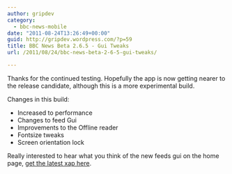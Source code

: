 ```yaml
---
author: gripdev
category:
  - bbc-news-mobile
date: "2011-08-24T13:26:49+00:00"
guid: http://gripdev.wordpress.com/?p=59
title: BBC News Beta 2.6.5 - Gui Tweaks
url: /2011/08/24/bbc-news-beta-2-6-5-gui-tweaks/

---
```

Thanks for the continued testing. Hopefully the app is now getting nearer to the release candidate, although this is a more experimental build.

Changes in this build:

- Increased to performance
- Changes to feed Gui
- Improvements to the Offline reader
- Fontsize tweaks
- Screen orientation lock

Really interested to hear what you think of the new feeds gui on the home page, [get the latest xap here](https://skydrive.live.com/redir.aspx?cid=7e4ec81dd074b459&resid=7E4EC81DD074B459!115).

